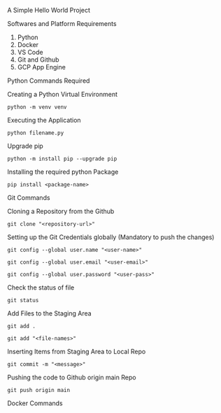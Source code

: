 A Simple Hello World Project

Softwares and Platform Requirements

1. Python
2. Docker
3. VS Code
3. Git and Github
4. GCP App Engine




Python Commands Required

Creating a Python Virtual Environment

```
python -m venv venv
```

Executing the Application

```
python filename.py
```

Upgrade pip

```
python -m install pip --upgrade pip
```

Installing the required python Package
```
pip install <package-name>
```

Git Commands


Cloning a Repository from the Github

```
git clone "<repository-url>"
```


Setting up the Git Credentials globally (Mandatory to push the changes)

```
git config --global user.name "<user-name>"
```
```
git config --global user.email "<user-email>"
```
```
git config --global user.password "<user-pass>"
```


Check the status of file

```
git status
```


Add Files to the Staging Area

```
git add .
```

```
git add "<file-names>"
```

Inserting Items from Staging Area to Local Repo

```
git commit -m "<message>"
```

Pushing the code to Github origin  main Repo

```
git push origin main
```

Docker Commands
